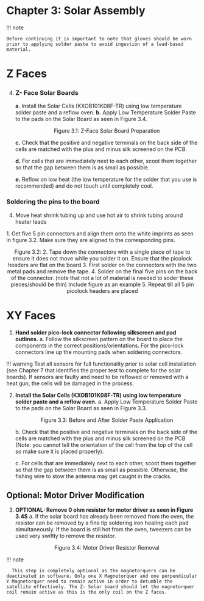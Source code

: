 # Chapter 3: Solar Assembly

!!! note

    Before continuing it is important to note that gloves should be worn prior to applying solder paste to avoid ingestion of a lead-based material.


# Z Faces

4. ### **Z- Face Solar Boards**

   **a**. Install the Solar Cells (KXOB101K08F-TR) using low temperature solder paste and a reflow oven.
   **b.** Apply Low Temperature Solder Paste to the pads on the Solar Board as seen in Figure 3.4.
   <p align="center">Figure 3.1: Z-Face Solar Board Preparation</p>

   **c.** Check that the positive and negative terminals on the back side of the cells are matched with the plus and minus silk screened on the PCB.
   
   **d.** For cells that are immediately next to each other, scoot them together so that the gap between them is as small as possible.

   **e.** Reflow on low heat (the low temperature for the solder that you use is recommended) and do not touch until completely cool.


 ### **Soldering the pins to the board**
4.  Move heat shrink tubing up and use hot air to shrink tubing around heater leads
</div>

<div class="result" markdown>
1. Get five 5 pin connectors and align them onto the white imprints as seen in figure 3.2. Make sure they are aligned to the corresponding pins.
<p align="center">Figure 3.2: 
2. Tape down the connectors with a single piece of tape to ensure it does not move while you solder it on. Ensure that the picolock headers are flat on the board 
3. First solder on the connectors with the two metal pads and remove the tape.
4. Solder on the final five pins on the back of the connector. 
(note that not a lot of material is needed to soder these pieces/should be thin)
Include figure as an example 
5. Repeat till all 5 pin picolock headers are placed 
</div>

# XY Faces 
1. **Hand solder pico-lock connector following silkscreen and pad outlines.**
   a. Follow the silkscreen pattern on the board to place the components in the correct positions/orientations. For the pico-lock connectors line up the mounting pads when soldering connectors.

!!! warning
      Test all sensors for full functionality prior to solar cell installation (see Chapter 7 that identifies the proper test to complete for the solar boards). If sensors are faulty and need to be reflowed or removed with a heat gun, the cells will be damaged in the process.

2. **Install the Solar Cells (KXOB101K08F-TR) using low temperature solder paste and a reflow oven.**
   a. Apply Low Temperature Solder Paste to the pads on the Solar Board as seen in Figure 3.3.
   <p align="center">Figure 3.3: Before and After Solder Paste Application</p>
   b. Check that the positive and negative terminals on the back side of the cells are matched with the plus and minus silk screened on the PCB (Note: you cannot tell the orientation of the cell from the top of the cell so make sure it is placed properly).
   
   c. For cells that are immediately next to each other, scoot them together so that the gap between them is as small as possible. Otherwise, the fishing wire to stow the antenna may get caught in the cracks.

## Optional: Motor Driver Modification
3. **OPTIONAL: Remove 0 ohm resistor for motor driver as seen in Figure 3.4S**
   a. If the solar board has already been removed from the oven, the resistor can be removed by a fine tip soldering iron heating each pad simultaneously. If the board is still hot from the oven, tweezers can be used very swiftly to remove the resistor.
   <p align="center">Figure 3.4: Motor Driver Resistor Removal</p>

!!! note

      This step is completely optional as the magnetorquers can be deactivated in software. Only one X Magnetorquer and one perpendicular Y Magnetorquer need to remain active in order to detumble the satellite effectively. The Z- Solar board should let the magnetorquer coil remain active as this is the only coil on the Z faces.














  